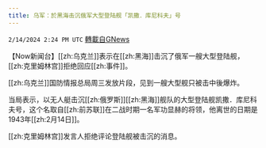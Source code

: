 ```yaml
---
title: 乌军：於黑海击沉俄军大型登陆舰「凯撒．库尼科夫」号
---
```

`2/14/2024 2:24 PM UTC` [轉載自GNews](https://gnews.org/articles/2305697)

【Now新闻台】[[zh:乌克兰]]表示在[[zh:黑海]]击沉了俄军一艘大型登陆舰，[[zh:克里姆林宫]]拒绝回应[[zh:事件]]。

[[zh:乌克兰]]国防情报总局周三发放片段，见到一艘大型舰只被击中後爆炸。

当局表示，以无人艇击沉[[zh:俄罗斯]][[zh:黑海]]舰队的大型登陆舰凯撒．库尼科夫号，这个名取自[[zh:前苏联]]在二战时期一名军功显赫的将领，他离世的日期是1943年[[zh:2月14日]]。

[[zh:克里姆林宫]]发言人拒绝评论登陆舰被击沉的消息。
